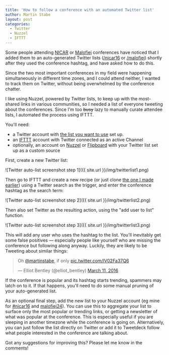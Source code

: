 ```yaml
---
title: 'How to follow a conference with an automated Twitter list'
author: Martin Stabe
layout: post
categories:
  - Twitter
  - Nuzzel
  - IFTTT
---
```


Some people attending [NICAR](http://www.ire.org/conferences/nicar2016/) or [Malofiej](http://www.malofiejgraphics.com/) conferences have noticed that I added them to an auto-generated Twitter lists ([/nicar16](https://twitter.com/martinstabe/lists/nicar16) or [/malofiej](https://twitter.com/martinstabe/lists/malofiej)) shortly after they used the conference hashtag, and have asked how to do this.

Since the two most important conferences in my field were happening simultaneously in different time zones, and I could attend neither, I wanted to track them on Twitter, without being overwhelmed by the conference chatter. 

I like using Nuzzel, powered by Twitter lists, to keep up  with the most-shared links in various communities, so I needed a list of everyone tweeting about the conferences. Since I'm too <s>busy</s> lazy to manually curate attendee lists, I automated the process using IFTTT.

You'll need:

* a Twitter account with [the list you want to use](https://twitter.com/martinstabe/lists/nicar16) set up.
* an [IFTTT](https://ifttt.com) account with Twitter connected as an active Channel
* optionally, an account on [Nuzzel](http://nuzzel.com/) or [Flipboard](https://flipboard.com/) with your Twitter list set up as a custom source

First, create a new Twitter list:

![Twitter auto-list screenshot step 1]({{ site.url }}/img/twitterlist1.png)

Then go to IFTTT and create a new recipe (or just clone [the one I made earlier](https://ifttt.com/recipes/396001-twitter-list-from-hashtag)) using a Twitter search as the trigger, and enter the conference hashtag as the search term:

![Twitter auto-list screenshot step 2]({{ site.url }}/img/twitterlist2.png)

Then also set Twitter as the resulting action, using the "add user to list" function.

![Twitter auto-list screenshot step 3]({{ site.url }}/img/twitterlist3.png)

This will add any user who uses the hashtag to the list. You'll inevitably get some false positives — especially people like yourself who are missing the conference but following along anyway. Luckily, they are likely to be Tweeting about similar things:

<blockquote class="twitter-tweet" data-lang="en"><p lang="en" dir="ltr">Oh <a href="https://twitter.com/martinstabe">@martinstabe</a>, if only <a href="https://t.co/lV02Fa37Q6">pic.twitter.com/lV02Fa37Q6</a></p>&mdash; Elliot Bentley (@elliot_bentley) <a href="https://twitter.com/elliot_bentley/status/708286898645630977">March 11, 2016</a></blockquote>
<script async src="//platform.twitter.com/widgets.js" charset="utf-8"></script>

If the conference is popular and its hashtag starts trending, spammers may latch on to it. If that happens, you'll need to do some manual pruning of your auto-generated list.

As an optional final step, add the new list to your Nuzzel account (eg mine for [#nicar16](http://nuzzel.com/martinstabe/nicar16) and  [malofiej24](http://nuzzel.com/martinstabe/malofiej)). You can use this to aggregate your list to surface only the most popular or trending links, or getting a newsletter of what was popular at the conference. This is especially useful if you are sleeping in another timezone while the conference is going on. Alternatively, you can just follow the list directly on Twitter or add it to Tweetdeck follow what people interested in the conference are talking about.

Got any suggestions for improving this? Please let me know in the comments!
